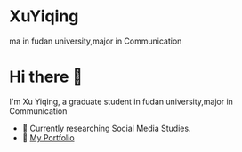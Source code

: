 # XuYiqing
ma in fudan university,major in Communication
# Hi there 👋
I'm Xu Yiqing, a graduate student in fudan university,major in Communication
- 🌱 Currently researching Social Media Studies.  
- 🔗 [My Portfolio](/Users/qingqing/Desktop/UNC/COMM/DDDDQ2023.github.io/1028profolio/index.html)  
